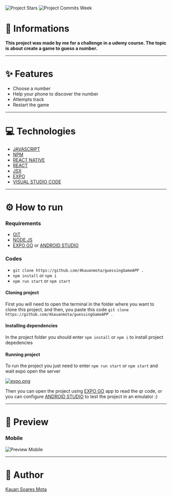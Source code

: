 ![Project Stars](https://img.shields.io/github/stars/4kauanmota/guessingGame-APP?color=1e90ff) ![Project Commits Week](https://img.shields.io/github/commit-activity/w/4kauanmota/guessingGameAPP?color=1e90ff)

# 📄 **Informations**
**This project was made by me for a challenge in a udemy course. The topic is about create a game to guess a number.**

---

# ✨ **Features**
+ Choose a number
+ Help your phone to discover the number
+ Attempts track
+ Restart the game

---

# 💻 **Technologies**
+ [JAVASCRIPT](https://developer.mozilla.org/pt-BR/docs/Web/JavaScript)
+ [NPM](https://www.npmjs.com/)
+ [REACT NATIVE](https://reactnative.dev/)
+ [REACT](https://react.dev/)
+ [JSX](https://pt-br.legacy.reactjs.org/docs/introducing-jsx.html)
+ [EXPO](https://expo.dev/)
+ [VISUAL STUDIO CODE](https://code.visualstudio.com/)

---

# ⚙️ **How to run**
### Requirements
+ [GIT](https://git-scm.com/)
+ [NODE.JS](https://nodejs.org/en)
+ [EXPO GO](https://expo.dev/client) or [ANDROID STUDIO](https://developer.android.com/studio)

### Codes
+ `git clone https://github.com/4kauanmota/guessingGameAPP .`
+ `npm install` or `npm i`
+ `npm run start` or `npm start`

#### Cloning project
First you will need to open the terminal in the folder where you want to clone this project, and then, you paste this code `git clone https://github.com/4kauanmota/guessingGameAPP .`

#### Installing dependencies
In the project folder you should enter `npm install` or `npm i` to install project depedencies

#### Running project
To run the project you just need to enter `npm run start` or `npm start` and wait expo open the server

[![expo.png](https://i.postimg.cc/Pqm30bTR/expo.png)](https://postimg.cc/HJk9yyJw)

Then you can open the project using [EXPO GO](https://expo.dev/client) app to read the qr code, or you can configure [ANDROID STUDIO](https://developer.android.com/studio) to test the project in an emulator :)

---

# 👀 **Preview**

### Mobile
![Preview Mobile](https://i.postimg.cc/R056NKK9/guessing-Game-APP.gif)

---

# 📝 **Author**
[Kauan Soares Mota](https://github.com/4kauanmota)
